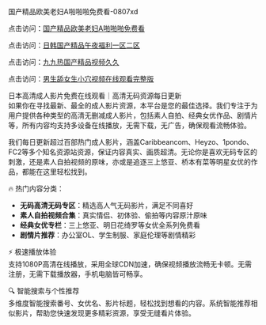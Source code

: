 国产精品欧美老妇A啪啪啪免费看-0807xd


点击访问：<a href="https://heiliaowzu4ur.pages.dev">国产精品欧美老妇A啪啪啪免费看</a>

点击访问：<a href="https://heiliaoxwd5i8.pages.dev">日韩国产精品午夜福利一区二区</a>

点击访问：<a href="https://heiliaowt0d7p.pages.dev">九九热国产精品视频久久</a>

点击访问：<a href="https://heiliaoow5kzm.pages.dev">男生舔女生小穴视频在线观看完整版</a>


日本高清成人影片免费在线观看｜高清无码资源每日更新  
如果你在寻找最新、最全的成人影片资源，本平台是您的最佳选择。我们专注于为用户提供各种类型的高清无删减成人影片，包括素人自拍、经典女优作品、剧情片等，所有内容均支持多设备在线播放，无需下载，无广告，确保观看流畅体验。

我们每日更新超过百部热门成人影片，涵盖Caribbeancom、Heyzo、1pondo、FC2等多个知名资源站资源，保证内容真实、画质超清。无论你是喜欢无码专区的刺激，还是素人自拍视频的原味，亦或是追逐三上悠亚、桥本有菜等明星女优的作品，都能在这里轻松找到。

🔥 热门内容分类：  
- **无码高清无码专区**：精选高人气无码影片，满足不同喜好  
- **素人自拍视频合集**：真实情侣、初体验、偷拍等内容原汁原味  
- **经典女优专栏**：三上悠亚、明日花绮罗等女优全系列免费看  
- **剧情片推荐**：办公室OL、学生制服、家庭伦理等剧情精彩  

⚡ 极速播放体验  
支持1080P高清在线播放，采用全球CDN加速，确保视频播放流畅无卡顿。无需注册，无需下载播放器，手机电脑皆可畅享。

🔍 智能搜索与个性推荐  
多维度智能搜索番号、女优名、影片标题，轻松找到想看的内容。系统智能推荐相似影片，帮助您快速发现更多精彩资源，享受无缝看片体验。



<span style="display:none;">[Canonical link]( https://github.com/xda928/36516 ）</span>
